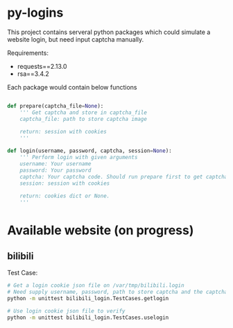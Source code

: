 # py-logins
This project contains serveral python packages which could simulate a website login, but need input captcha manually.

Requirements:
-  requests==2.13.0
-  rsa==3.4.2

Each package would contain below functions

```python

def prepare(captcha_file=None):
    ''' Get captcha and store in captcha_file
    captcha_file: path to store captcha image
    
    return: session with cookies
    '''

def login(username, password, captcha, session=None):
    ''' Perform login with given arguments
    username: Your username
    password: Your password
    captcha: Your captcha code. Should run prepare first to get captcha
    session: session with cookies
    
    return: cookies dict or None.
    '''

```

# Available website (on progress)

## bilibili

Test Case:

```bash
# Get a login cookie json file on /var/tmp/bilibili.login
# Need supply username, password, path to store captcha and the captcha code.
python -m unittest bilibili_login.TestCases.getlogin

# Use login cookie json file to verify
python -m unittest bilibili_login.TestCases.uselogin
```
